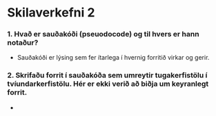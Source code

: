 # Skilaverkefni 2

### 1. Hvað er sauðakóði (pseuodocode) og til hvers er hann notaður?
  - Sauðakóði er lýsing sem fer ítarlega í hvernig forritið virkar og gerir. 

### 2. Skrifaðu forrit í sauðakóða sem umreytir tugakerfistölu í tvíundarkerfistölu. Hér er ekki verið að biðja um keyranlegt forrit.
  -
